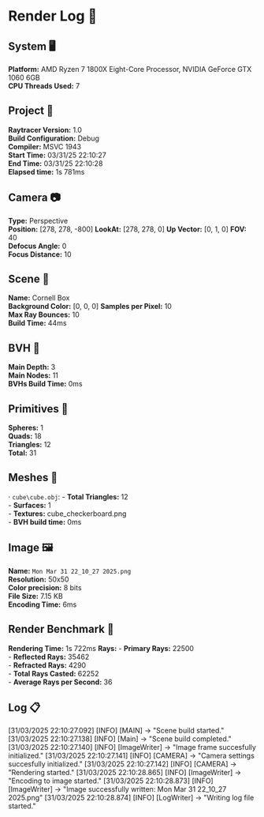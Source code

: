 # Render Log 📜

## System 🖥️

**Platform:** AMD Ryzen 7 1800X Eight-Core Processor, NVIDIA GeForce GTX 1060 6GB  
**CPU Threads Used:** 7  

## Project 🏯

**Raytracer Version:** 1.0  
**Build Configuration:** Debug  
**Compiler:** MSVC 1943  
**Start Time:** 03/31/25 22:10:27  
**End Time:** 03/31/25 22:10:28  
**Elapsed time:** 1s 781ms

## Camera 📷

**Type:** Perspective  
**Position:** [278, 278, -800] 
**LookAt:** [278, 278, 0] 
**Up Vector:** [0, 1, 0] 
**FOV:** 40  
**Defocus Angle:** 0  
**Focus Distance:** 10  

## Scene 🌆

**Name:** Cornell Box  
**Background Color:** [0, 0, 0] 
**Samples per Pixel:** 10  
**Max Ray Bounces:** 10  
**Build Time:** 44ms

## BVH 🍂

**Main Depth:** 3  
**Main Nodes:** 11  
**BVHs Build Time:** 0ms

## Primitives 🔵

**Spheres:** 1  
**Quads:** 18  
**Triangles:** 12  
**Total:** 31  

## Meshes 🔺

· `cube\cube.obj`:
    - **Total Triangles:** 12  
    - **Surfaces:** 1  
    - **Textures:** cube_checkerboard.png  
    - **BVH build time:** 0ms 

## Image 🖼️

**Name:** `Mon Mar 31 22_10_27 2025.png`  
**Resolution:** 50x50  
**Color precision:** 8 bits  
**File Size:** 7.15 KB  
**Encoding Time:** 6ms 

## Render Benchmark 🎇

**Rendering Time:** 1s 722ms 
**Rays:**
    - **Primary Rays:** 22500  
    - **Reflected Rays:** 35462  
    - **Refracted Rays:** 4290  
    - **Total Rays Casted:** 62252  
    - **Average Rays per Second:** 36  

## Log 📋

[31/03/2025 22:10:27.092] [INFO] [MAIN] -> "Scene build started."
[31/03/2025 22:10:27.138] [INFO] [Main] -> "Scene build completed."
[31/03/2025 22:10:27.140] [INFO] [ImageWriter] -> "Image frame succesfully initialized."
[31/03/2025 22:10:27.141] [INFO] [CAMERA] -> "Camera settings succesfully initialized."
[31/03/2025 22:10:27.142] [INFO] [CAMERA] -> "Rendering started."
[31/03/2025 22:10:28.865] [INFO] [ImageWriter] -> "Encoding to image started."
[31/03/2025 22:10:28.873] [INFO] [ImageWriter] -> "Image successfully written: Mon Mar 31 22_10_27 2025.png"
[31/03/2025 22:10:28.874] [INFO] [LogWriter] -> "Writing log file started."
